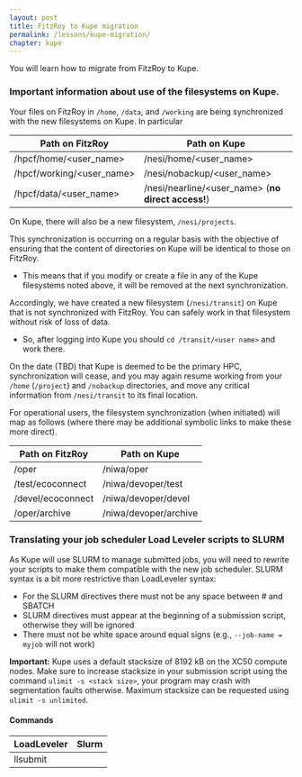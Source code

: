 ```yaml
---
layout: post
title: FitzRoy to Kupe migration
permalink: /lessons/kupe-migration/
chapter: kupe
---
```


You will learn how to migrate from FitzRoy to Kupe.

### Important information about use of the filesystems on Kupe.

Your files on FitzRoy in `/home`, `/data`, and `/working` are being synchronized with the new filesystems on Kupe.  In particular

| Path on FitzRoy                        | Path on Kupe                                       |
|----------------------------------------|----------------------------------------------------|
| /hpcf/home/<user_name>                 | /nesi/home/<user_name>                             |
| /hpcf/working/<user_name>              | /nesi/nobackup/<user_name>                         |
| /hpcf/data/<user_name>                 | /nesi/nearline/<user_name> (**no direct access!**) |

On Kupe, there will also be a new filesystem, `/nesi/projects`.

This synchronization is occurring on a regular basis with the objective of ensuring that the content of directories on Kupe will be identical to those on FitzRoy.

* This means that if you modify or create a file in any of the Kupe filesystems noted above, it will be removed at the next synchronization.

Accordingly, we have created a new filesystem (`/nesi/transit`) on Kupe that is not synchronized with FitzRoy.  You can safely work in that filesystem without risk of loss of data.

* So, after logging into Kupe you should `cd /transit/<user name>` and work there.

On the date (TBD) that Kupe is deemed to be the primary HPC, synchronization will cease, and you may again resume working from your `/home` (`/project`) and `/nobackup` directories, and move any critical information from `/nesi/transit` to its final location.

For operational users, the filesystem synchronization (when initiated) will map as follows (where there may be additional symbolic links to make these more direct).

| Path on FitzRoy   | Path on Kupe          |
|-------------------|-----------------------|
| /oper             | /niwa/oper            |
| /test/ecoconnect  | /niwa/devoper/test    |
| /devel/ecoconnect | /niwa/devoper/devel   |
| /oper/archive     | /niwa/devoper/archive |

### Translating your job scheduler Load Leveler scripts to SLURM

As Kupe will use SLURM to manage submitted jobs, you will need to rewrite your scripts to make them compatible with the new job scheduler. SLURM syntax is a bit more restrictive than LoadLeveler syntax:

* For the SLURM directives there must not be any space between # and SBATCH
* SLURM directives must appear at the beginning of a submission script, otherwise they will be ignored
* There must not be white space around equal signs (e.g., `--job-name = myjob` will not work)

**Important:** Kupe uses a default stacksize of 8192 kB on the XC50 compute nodes. Make sure to increase stacksize in your submission script using the command `ulimit -s <stack size>`, your program may crash with segmentation faults otherwise. Maximum stacksize can be requested using `ulimit -s unlimited`.

#### Commands

| LoadLeveler                                       |  Slurm                                          |
|---------------------------------------------------|-------------------------------------------------|
| llsubmit <script>                                 | sbatch <script>                                 |
| llcancel <job_id>                                 | scancel <job_id>                                |
| llq -u <user_name>                                | squeue -u <user_name>                           |

#### Script directives

| LoadLeveler                                       | Slurm                                           |
|---------------------------------------------------|-------------------------------------------------|
| #@ job_name = <job_name>                          | #SBATCH --job-name=<job_name>                   |
| #@ account_no = <account_no>                      | #SBATCH --account=<account_no>                  |
| #@ wall_clock_limit = <hh:mm:ss>                  | #SBATCH --time=<hh:mm:ss>                       |
| #@ output = <output_file>                         | #SBATCH --output=<output_file>                  |
| #@ error = <error_file>                           | #SBATCH --error=<error_file>                    |
| #@ class = <class_name>                           | #SBATCH --partition=<partition_name>            |
| #@ resources = ConsumableMemory(\<mem>gb)         | #SBATCH --mem-per-cpu=\<mem>G                   |
| #@ nodes = <no_nodes>                             | #SBATCH --nodes=<no_nodes>                      |
| #@ tasks_per_node = <no_ranks>                    | #SBATCH --ntasks-per-node=<no_ranks>            |
| #@ parallel_threads = <no_threads>                | #SBATCH --cpus-per-task=<no_threads>            |
| #@ node_usage = not_shared                        | #SBATCH --exclusive                             |
| #@ requirements = (Feature==="build_node_name")   | #SBATCH --constraint=build_node_name            |
| #@ network.MPI = <network_settings>               | #SBATCH --network=<network_settings>            |
| #@ job_type = parallel                            | NA                                              |
| #@ queue                                          | NA                                              |


#### Environment variables

| LoadLeveler                                       | Slurm                                           |
|---------------------------------------------------|-------------------------------------------------|
| $LOADL_STEP_INITDIR                               | $SLURM_SUMBIT_DIR                               |
| $LOADL_PROCESSOR_LIST                             | $SLURM_JOB_NODELIST                             |

#### mpiexec command

| Fitzroy                                           | Slurm                                           |
|---------------------------------------------------|-------------------------------------------------|
| poe                                               | srun                                            |


[Download a printable cheat-sheet](https://wiki.auckland.ac.nz/download/attachments/63145549/jobdescription-LoadLevelertoSlurm.pdf?version=2&modificationDate=1395888661806&api=v2 )

### Setting up Cylc tasks for SLURM

Here is an example of a Cylc task family that can be used for submitting tasks to the SLURM scheduler.

```
    [[XC50_SLURM]]
        pre-script = "ulimit -s unlimited"
        [[[job]]]
            batch system = slurm
        [[[directives]]]
            --partition = general
            --job-name = mytestjob
            --time = 02:00:00
            --mem-per-cpu = 4G
            --nodes = 4
            --ntasks = 80
            --cpus-per-task = 2
        [[[environment]]]]
            OMP_NUM_THREADS = 2      # Needs to be set in addition to --cpus-per-task
            OMP_STACKSIZE = 1g
```
Note that Cylc does not accept directives without further parameters, such as `--exclusive``. These can be set using SLURM's environment variables as shown in the example.
